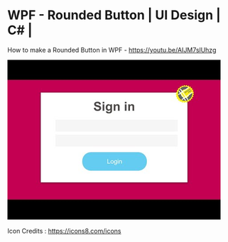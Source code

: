 # WPF - Rounded Button | UI Design | C# |

How to make a Rounded Button in WPF - https://youtu.be/AIJM7slUhzg

![](Images/Rounded%20Button%20Image.jpg)

Icon Credits : https://icons8.com/icons
